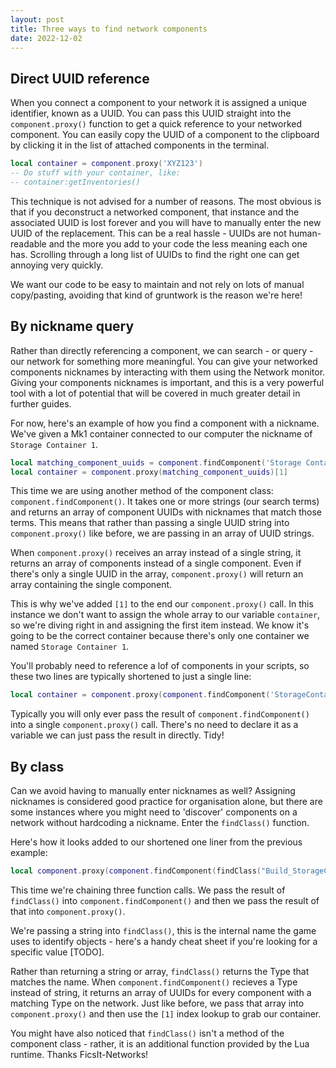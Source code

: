 ```yaml
---
layout: post
title: Three ways to find network components
date: 2022-12-02
---
```


## Direct UUID reference

When you connect a component to your network it is assigned a unique identifier, known as a UUID. You can pass this UUID straight into the `component.proxy()` function to get a quick reference to your networked component. You can easily copy the UUID of a component to the clipboard by clicking it in the list of attached components in the terminal.

```lua
local container = component.proxy('XYZ123')
-- Do stuff with your container, like:
-- container:getInventories()
```

This technique is not advised for a number of reasons. The most obvious is that if you deconstruct a networked component, that instance and the associated UUID is lost forever and you will have to manually enter the new UUID of the replacement. This can be a real hassle - UUIDs are not human-readable and the more you add to your code the less meaning each one has. Scrolling through a long list of UUIDs to find the right one can get annoying very quickly. 

We want our code to be easy to maintain and not rely on lots of manual copy/pasting, avoiding that kind of gruntwork is the reason we're here! 

## By nickname query

Rather than directly referencing a component, we can search - or query - our network for something more meaningful. You can give your networked components nicknames by interacting with them using the Network monitor. Giving your components nicknames is important, and this is a very powerful tool with a lot of potential that will be covered in much greater detail in further guides.

For now, here's an example of how you find a component with a nickname. We've given a Mk1 container connected to our computer the nickname of `Storage Container 1`.

```lua
local matching_component_uuids = component.findComponent('Storage Container 1')
local container = component.proxy(matching_component_uuids)[1]
```

This time we are using another method of the component class: `component.findComponent()`. It takes one or more strings (our search terms) and returns an array of component UUIDs with nicknames that match those terms. This means that rather than passing a single UUID string into `component.proxy()` like before, we are passing in an array of UUID strings. 

When `component.proxy()` receives an array instead of a single string, it returns an array of components instead of a single component. Even if there's only a single UUID in the array, `component.proxy()` will return an array containing the single component.

This is why we've added `[1]` to the end our `component.proxy()` call. In this instance we don't want to assign the whole array to our variable `container`, so we're diving right in and assigning the first item instead. We know it's going to be the correct container because there's only one container we named `Storage Container 1`.

You'll probably need to reference a lof of components in your scripts, so these two lines are typically shortened to just a single line:

```lua
local container = component.proxy(component.findComponent('StorageContainer 1'))`
```

Typically you will only ever pass the result of `component.findComponent()` into a single `component.proxy()` call. There's no need to declare it as a variable we can just pass the result in directly. Tidy!

## By class

Can we avoid having to manually enter nicknames as well? Assigning nicknames is considered good practice for organisation alone, but there are some instances where you might need to 'discover' components on a network without hardcoding a nickname. Enter the `findClass()` function.

Here's how it looks added to our shortened one liner from the previous example:

```lua
local component.proxy(component.findComponent(findClass("Build_StorageContainerMk1_C")))[1]
```

This time we're chaining three function calls. We pass the result of `findClass()` into `component.findComponent()` and then we pass the result of that into `component.proxy()`.

We're passing a string into `findClass()`, this is the internal name the game uses to identify objects - here's a handy cheat sheet if you're looking for a specific value [TODO]. 

Rather than returning a string or array, `findClass()` returns the Type that matches the name. When `component.findComponent()` recieves a Type instead of string, it returns an array of UUIDs for every component with a matching Type on the network. Just like before, we pass that array into `component.proxy()` and then use the `[1]` index lookup to grab our container.
 
You might have also noticed that `findClass()` isn't a method of the component class - rather, it is an additional function provided by the Lua runtime. Thanks FicsIt-Networks!





